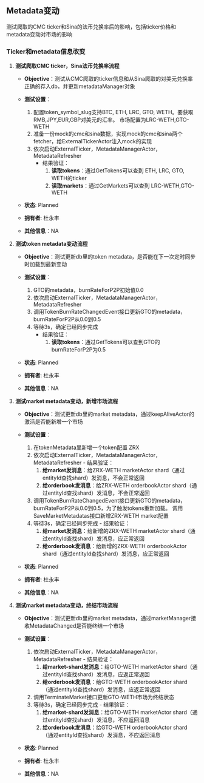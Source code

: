 ## Metadata变动

测试爬取的CMC ticker和Sina的法币兑换率后的影响，包括ticker价格和metadata变动对市场的影响

 ### Ticker和metadata信息改变

 1. **测试爬取CMC ticker，Sina法币兑换率流程**
    - **Objective**：测试从CMC爬取的ticker信息和从Sina爬取的对美元兑换率正确的存入db，并更新metadataManager对象

    - **测试设置**：

        1. 配置token_symbol_slug支持BTC, ETH, LRC, GTO, WETH。要获取RMB,JPY,EUR,GBP对美元的汇率。
        市场配置为LRC-WETH,GTO-WETH
        1. 准备一份mock的cmc和sina数据，实现mock的cmc和sina两个fetcher，给ExternalTickerActor注入mock的实现
        1. 依次启动ExternalTicker，MetadataManagerActor，MetadataRefresher
        	- 结果验证：
          	    1. **读取tokens**：通过GetTokens可以查到 ETH, LRC, GTO, WETH的ticker
          	    1. **读取markets**：通过GetMarkets可以查到 LRC-WETH,GTO-WETH

    - **状态**: Planned

    - **拥有者**: 杜永丰

    - **其他信息**：NA

 1. **测试token metadata变动流程**
     - **Objective**：测试更新db里的token metadata，是否能在下一次定时同步时加载到最新变动
 
     - **测试设置**：
         1. GTO的metadata，burnRateForP2P初始值0.0
         1. 依次启动ExternalTicker，MetadataManagerActor，MetadataRefresher
         1. 调用TokenBurnRateChangedEvent接口更新GTO的metadata，burnRateForP2P从0.0到0.5
         1. 等待3s，确定已经同步完成
            - 结果验证：
                1. **读取tokens**：通过GetTokens可以查到GTO的burnRateForP2P为0.5
 
     - **状态**: Planned
 
     - **拥有者**: 杜永丰
 
     - **其他信息**：NA
     
 1. **测试market metadata变动，新增市场流程**
      - **Objective**：测试更新db里的market metadata，通过keepAliveActor的激活是否能新增一个市场
  
      - **测试设置**：
  
          1. 在tokenMetadata里新增一个token配置 ZRX
          1. 依次启动ExternalTicker，MetadataManagerActor，MetadataRefresher
            - 结果验证：
                1. **给market发消息**：给ZRX-WETH marketActor shard（通过entityId查找shard）发消息，不会正常返回
                1. **给orderbook发消息**：给ZRX-WETH orderbookActor shard（通过entityId查找shard）发消息，不会正常返回
          1. 调用TokenBurnRateChangedEvent接口更新GTO的metadata，burnRateForP2P从0.0到0.5，为了触发tokens重新加载。
          调用SaveMarketMetadatas接口新增ZRX-WETH market配置
          1. 等待3s，确定已经同步完成
            - 结果验证：
                1. **给market发消息**：给新增的ZRX-WETH marketActor shard（通过entityId查找shard）发消息，应正常返回
                1. **给orderbook发消息**：给新增的ZRX-WETH orderbookActor shard（通过entityId查找shard）发消息，应正常返回
  
      - **状态**: Planned
  
      - **拥有者**: 杜永丰
  
      - **其他信息**：NA

 1. **测试market metadata变动，终结市场流程**
       - **Objective**：测试更新db里的market metadata，通过marketManager接收MetadataChanged是否能终结一个市场
   
       - **测试设置**：
   
           1. 依次启动ExternalTicker，MetadataManagerActor，MetadataRefresher
             - 结果验证：
                 1. **给market-shard发消息**：给GTO-WETH marketActor shard（通过entityId查找shard）发消息，应返正常返回
                 1. **给orderbook发消息**：给GTO-WETH orderbookActor shard（通过entityId查找shard）发消息，应返正常返回
           1. 调用TerminateMarket接口更新GTO-WETH市场为终结状态
           1. 等待3s，确定已经同步完成
             - 结果验证：
                 1. **给market-shard发消息**：给GTO-WETH marketActor shard（通过entityId查找shard）发消息，不应返回消息
                 1. **给orderbook发消息**：给GTO-WETH orderbookActor shard（通过entityId查找shard）发消息，不应返回消息
   
       - **状态**: Planned
   
       - **拥有者**: 杜永丰
   
       - **其他信息**：NA